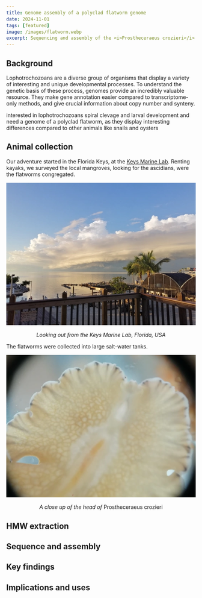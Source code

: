 ```yaml
---
title: Genome assembly of a polyclad flatworm genome
date: 2024-11-01
tags: [featured]
image: /images/flatworm.webp
excerpt: Sequencing and assembly of the <i>Prostheceraeus crozieri</i> genome
---
```


## Background

Lophotrochozoans are a diverse group of organisms that display a variety of interesting and unique developmental processes. To understand the genetic basis of these process, genomes provide an incredibly valuable resource. They make gene annotation easier compared to transcriptome-only methods, and give crucial information about copy number and synteny.

interested in lophotrochozoans spiral clevage and larval development and need a genome of a polyclad flatworm, as they display interesting differences compared to other animals like snails and oysters

## Animal collection

Our adventure started in the Florida Keys, at the [Keys Marine Lab](https://www.fio.usf.edu/keys-marine-lab/). Renting kayaks, we surveyed the local mangroves, looking for the ascidians, were the flatworms congregated. 

![Looking out from the Keys Marine Lab, Florida, USA](/images/keys.webp)
<p style="text-align:center;"><i>Looking out from the Keys Marine Lab, Florida, USA</i></p>

The flatworms were collected into large salt-water tanks.

![A close up of the Prostheceraeus crozieri anterior](/images/flatworm_closeup.webp)
<p style="text-align:center;"><i>A close up of the head of</i> Prostheceraeus crozieri</p>

## HMW extraction

## Sequence and assembly

## Key findings

## Implications and uses